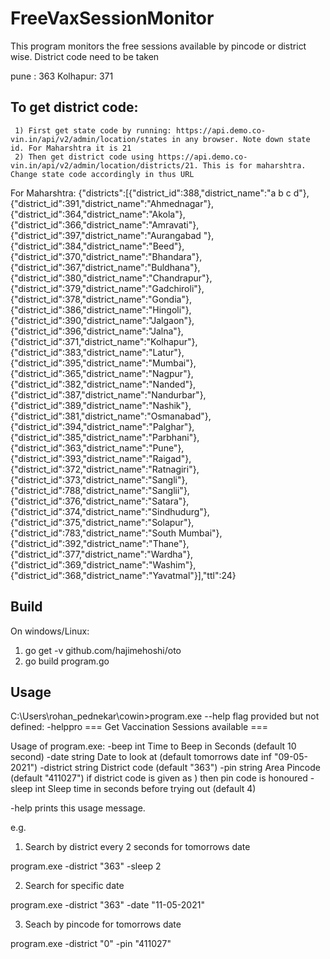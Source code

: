 # FreeVaxSessionMonitor
This program monitors the free sessions available by pincode or district wise. District code need to be taken

pune : 363
Kolhapur: 371

## To get district code:
     1) First get state code by running: https://api.demo.co-vin.in/api/v2/admin/location/states in any browser. Note down state id. For Maharshtra it is 21
     2) Then get district code using https://api.demo.co-vin.in/api/v2/admin/location/districts/21. This is for maharshtra. Change state code accordingly in thus URL

For Maharshtra:
{"districts":[{"district_id":388,"district_name":"a b c d"},{"district_id":391,"district_name":"Ahmednagar"},{"district_id":364,"district_name":"Akola"},{"district_id":366,"district_name":"Amravati"},{"district_id":397,"district_name":"Aurangabad "},{"district_id":384,"district_name":"Beed"},{"district_id":370,"district_name":"Bhandara"},{"district_id":367,"district_name":"Buldhana"},{"district_id":380,"district_name":"Chandrapur"},{"district_id":379,"district_name":"Gadchiroli"},{"district_id":378,"district_name":"Gondia"},{"district_id":386,"district_name":"Hingoli"},{"district_id":390,"district_name":"Jalgaon"},{"district_id":396,"district_name":"Jalna"},{"district_id":371,"district_name":"Kolhapur"},{"district_id":383,"district_name":"Latur"},{"district_id":395,"district_name":"Mumbai"},{"district_id":365,"district_name":"Nagpur"},{"district_id":382,"district_name":"Nanded"},{"district_id":387,"district_name":"Nandurbar"},{"district_id":389,"district_name":"Nashik"},{"district_id":381,"district_name":"Osmanabad"},{"district_id":394,"district_name":"Palghar"},{"district_id":385,"district_name":"Parbhani"},{"district_id":363,"district_name":"Pune"},{"district_id":393,"district_name":"Raigad"},{"district_id":372,"district_name":"Ratnagiri"},{"district_id":373,"district_name":"Sangli"},{"district_id":788,"district_name":"Sanglii"},{"district_id":376,"district_name":"Satara"},{"district_id":374,"district_name":"Sindhudurg"},{"district_id":375,"district_name":"Solapur"},{"district_id":783,"district_name":"South Mumbai"},{"district_id":392,"district_name":"Thane"},{"district_id":377,"district_name":"Wardha"},{"district_id":369,"district_name":"Washim"},{"district_id":368,"district_name":"Yavatmal"}],"ttl":24}


## Build
On windows/Linux:
1) go get -v github.com/hajimehoshi/oto
2) go build program.go

## Usage
C:\Users\rohan_pednekar\cowin>program.exe --help
flag provided but not defined: -helppro
=== Get Vaccination Sessions available ===

Usage of program.exe:
  -beep int
        Time to Beep in Seconds (default 10 second)
  -date string
        Date to look at (default tomorrows date inf "09-05-2021")
  -district string
        District code (default "363")
  -pin string
        Area Pincode (default "411027") if district code is given as ) then pin code is honoured
  -sleep int
        Sleep time in seconds before trying out (default 4)

-help prints this usage message.

e.g. 

1) Search by district every 2 seconds for tomorrows date
 
  program.exe -district "363" -sleep 2
  
2) Search for specific date

  program.exe -district "363" -date "11-05-2021"
  
3) Seach by pincode for tomorrows date

  program.exe -district "0" -pin "411027"
  
  
  


